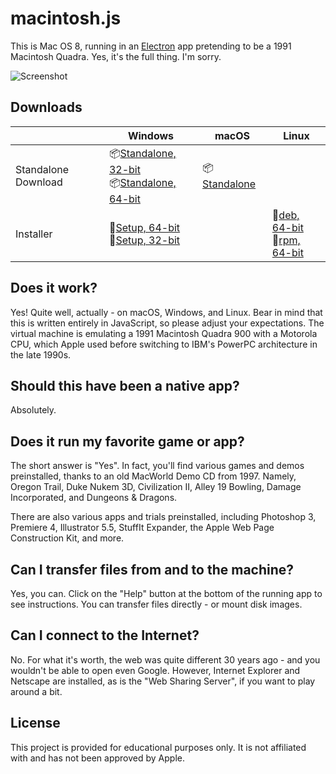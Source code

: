 # macintosh.js

This is Mac OS 8, running in an [Electron](https://electronjs.org/) app pretending to be a 1991 Macintosh Quadra. Yes, it's the full thing. I'm sorry.

![Screenshot](https://user-images.githubusercontent.com/1426799/88612692-a1d81a00-d040-11ea-85c9-c64142c503d5.jpg)

## Downloads

|  | Windows | macOS | Linux |
|---------------------|-----------------------------------------------------------------------------------------------------------------------------------------------------------------------------------------------------------------------------------------------------------------------------|---------------------------------------------------------------------------------------------------------------|---------------------------------------------------------------------------------------------------------------------------------------------------------------------------------------------------------------------------------------------|
| Standalone Download | 📦[Standalone, 32-bit](https://github.com/felixrieseberg/macintosh.js/releases/download/v1.0.0/macintosh.js-win32-ia32-1.0.0.zip) <br /> 📦[Standalone, 64-bit](https://github.com/felixrieseberg/macintosh.js/releases/download/v1.0.0/macintosh.js-win32-x64-1.0.0.zip)  | 📦[Standalone](https://github.com/felixrieseberg/macintosh.js/releases/download/v1.0.0/macintosh.js-darwin-x64-1.0.0.zip) |  |
| Installer | 💽[Setup, 64-bit](https://github.com/felixrieseberg/macintosh.js/releases/download/v1.0.0/macintoshjs-1.0.0-setup-x64.exe) <br /> 💽[Setup, 32-bit](https://github.com/felixrieseberg/macintosh.js/releases/download/v1.0.0/macintoshjs-1.0.0-setup-ia32.exe)  |  |  💽[deb, 64-bit](https://github.com/felixrieseberg/macintosh.js/releases/download/v1.0.0/macintosh.js_1.0.0_amd64.deb) <br /> 💽[rpm, 64-bit](https://github.com/felixrieseberg/macintosh.js/releases/download/v1.0.0/macintosh.js-1.0.0-1.x86_64.rpm) |

## Does it work?
Yes! Quite well, actually - on macOS, Windows, and Linux. Bear in mind that this is written entirely in JavaScript, so please adjust your expectations. The virtual machine is emulating a 1991 Macintosh Quadra 900 with a Motorola CPU, which Apple used before switching to IBM's PowerPC architecture in the late 1990s.

## Should this have been a native app?
Absolutely.

## Does it run my favorite game or app?
The short answer is "Yes". In fact, you'll find various games and demos preinstalled, thanks to an old MacWorld Demo CD from 1997. Namely, Oregon Trail, Duke Nukem 3D, Civilization II, Alley 19 Bowling, Damage Incorporated, and Dungeons & Dragons.

There are also various apps and trials preinstalled, including Photoshop 3, Premiere 4, Illustrator 5.5, StuffIt Expander, the Apple Web Page Construction Kit, and more.

## Can I transfer files from and to the machine?

Yes, you can. Click on the "Help" button at the bottom of the running app to see instructions. You can transfer files directly - or mount disk images.

## Can I connect to the Internet?

No. For what it's worth, the web was quite different 30 years ago - and you wouldn't be able to open even Google. However, Internet Explorer and Netscape are installed, as is the "Web Sharing Server", if you want to play around a bit.

## License

This project is provided for educational purposes only. It is not affiliated with and has
not been approved by Apple.
